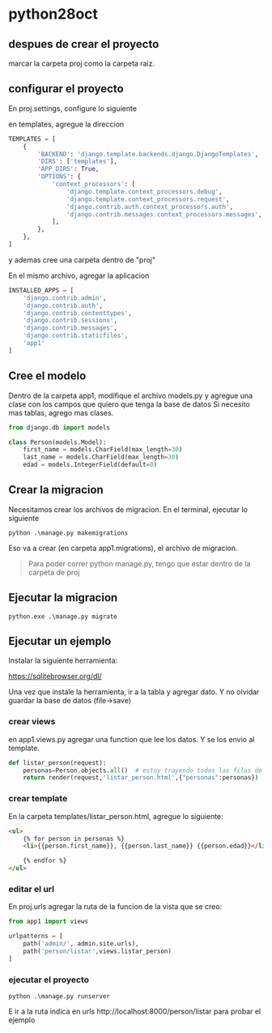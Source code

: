 # python28oct

## despues de crear el proyecto

marcar la carpeta proj como la carpeta raiz.

## configurar el proyecto

En proj.settings, configure lo siguiente

en templates, agregue la direccion

```python
TEMPLATES = [
    {
        'BACKEND': 'django.template.backends.django.DjangoTemplates',
        'DIRS': ['templates'],
        'APP_DIRS': True,
        'OPTIONS': {
            'context_processors': [
                'django.template.context_processors.debug',
                'django.template.context_processors.request',
                'django.contrib.auth.context_processors.auth',
                'django.contrib.messages.context_processors.messages',
            ],
        },
    },
]
```

y ademas cree una carpeta dentro de "proj"

En el mismo archivo, agregar la aplicacion

```python
INSTALLED_APPS = [
    'django.contrib.admin',
    'django.contrib.auth',
    'django.contrib.contenttypes',
    'django.contrib.sessions',
    'django.contrib.messages',
    'django.contrib.staticfiles',
    'app1'
]
```

## Cree el modelo

Dentro de la carpeta app1, modifique el archivo models.py y agregue una clase con los campos que quiero que tenga la base de datos
Si necesito mas tablas, agrego mas clases.

```python
from django.db import models

class Person(models.Model):
    first_name = models.CharField(max_length=30)
    last_name = models.CharField(max_length=30)
    edad = models.IntegerField(default=0)
```

## Crear la migracion

Necesitamos crear los archivos de migracion. En el terminal, ejecutar lo siguiente

```shell
python .\manage.py makemigrations
```

Eso va a crear (en carpeta app1.migrations), el archivo de migracion.

> Para poder correr python manage.py, tengo que estar dentro de la carpeta de proj

## Ejecutar la migracion

```shell
python.exe .\manage.py migrate 
```

## Ejecutar un ejemplo

Instalar la siguiente herramienta:

https://sqlitebrowser.org/dl/

Una vez que instale la herramienta, ir a la tabla y agregar dato.  Y no olvidar guardar la base de datos (file->save)

### crear views

en app1.views.py agregar una function que lee los datos. Y se los envio al template.

```python
def listar_person(request):
    personas=Person.objects.all()  # estoy trayendo todas las filas de la tabla persona
    return render(request,'listar_person.html',{"personas":personas})
```

### crear template
En la carpeta templates/listar_person.html, agregue lo siguiente:

```html
<ul>
    {% for person in personas %}
    <li>{{person.first_name}}, {{person.last_name}} {{person.edad}}</li>

    {% endfor %}
</ul>
```

### editar el url
En proj.urls agregar la ruta de la funcion de la vista que se creo:

```python
from app1 import views

urlpatterns = [
    path('admin/', admin.site.urls),
    path('person/listar',views.listar_person)
]
```

### ejecutar el proyecto

```shell
python .\manage.py runserver 
```

E ir a la ruta indica en urls http://localhost:8000/person/listar para probar el ejemplo